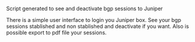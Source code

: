 Script generated to see and deactivate bgp sessions to Juniper 

There is a simple user interface to login you Juniper box.
See your bgp sessions stablished and non stablished and deactivate if you want.
Also is possible export to pdf file your sessions.
